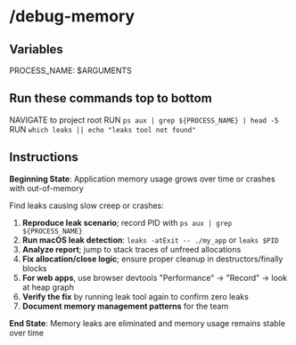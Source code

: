 # /debug-memory

## Variables

PROCESS_NAME: $ARGUMENTS

## Run these commands top to bottom

NAVIGATE to project root
RUN `ps aux | grep ${PROCESS_NAME} | head -5`
RUN `which leaks || echo "leaks tool not found"`

## Instructions

**Beginning State**: Application memory usage grows over time or crashes with out-of-memory

Find leaks causing slow creep or crashes:

1. **Reproduce leak scenario**; record PID with `ps aux | grep ${PROCESS_NAME}`
2. **Run macOS leak detection**: `leaks -atExit -- ./my_app` or `leaks $PID`
3. **Analyze report**; jump to stack traces of unfreed allocations
4. **Fix allocation/close logic**; ensure proper cleanup in destructors/finally blocks
5. **For web apps**, use browser devtools "Performance" → "Record" → look at heap graph
6. **Verify the fix** by running leak tool again to confirm zero leaks
7. **Document memory management patterns** for the team

**End State**: Memory leaks are eliminated and memory usage remains stable over time
